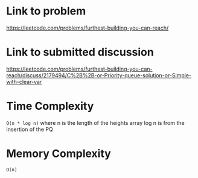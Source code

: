 # Link to problem
https://leetcode.com/problems/furthest-building-you-can-reach/

# Link to submitted discussion
https://leetcode.com/problems/furthest-building-you-can-reach/discuss/2179494/C%2B%2B-or-Priority-queue-solution-or-Simple-with-clear-var

# Time Complexity
`O(n * log n)` where n is the length of the heights array
log n is from the insertion of the PQ

# Memory Complexity
`O(n)`

